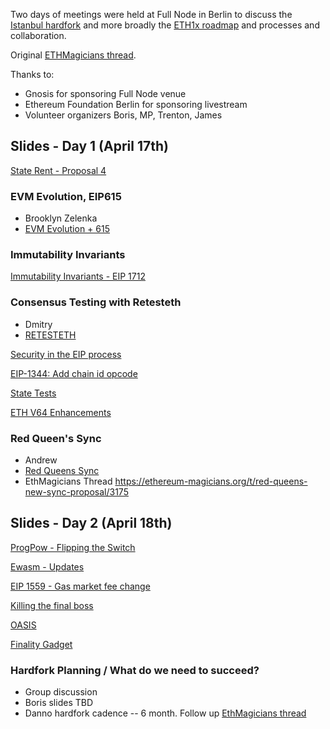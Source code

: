 <!-- TITLE: Core Devs Berlin Meeting -->
<!-- SUBTITLE: Istanbul & ETH1x Roadmap Planning, April 17 & 18th, 2019 -->

Two days of meetings were held at Full Node in Berlin to discuss the [Istanbul hardfork](/roadmap/istanbul) and more broadly the [ETH1x roadmap](/roadmap) and processes and collaboration.

Original [ETHMagicians thread](https://ethereum-magicians.org/t/istanbul-eth1x-roadmap-planning-meeting-april-17th-18th-in-berlin/2899).

Thanks to:
* Gnosis for sponsoring Full Node venue
* Ethereum Foundation Berlin for sponsoring livestream
* Volunteer organizers Boris, MP, Trenton, James

## Slides - Day 1 (April 17th)

[State Rent - Proposal 4](https://drive.google.com/file/d/1u7d-jLMdGkPYl0zf49b1CFKtqlln4ICO/view?usp=sharing)

### EVM Evolution, EIP615
* Brooklyn Zelenka
* [EVM Evolution + 615](https://drive.google.com/open?id=1_taRpfsEF-ofF0UpwKyGOH-ogPqxmpUD)

### Immutability Invariants

[Immutability Invariants - EIP 1712](https://drive.google.com/open?id=14gO58ewq2JHkf2TwhOztPxnSJWYyiLqn)

### Consensus Testing with Retesteth
* Dmitry
* [RETESTETH](https://drive.google.com/open?id=1kQ6C6tQmqKmGwJOJ4OXEZ_gEOq0JLPTO)

[Security in the EIP process](https://drive.google.com/open?id=1EiIw2LIw2e98nLaR0VU94PJrpBj-ABo_)

[EIP-1344: Add chain id opcode](https://drive.google.com/open?id=17WyCFc3p9vuHwgk-TUKVGjeRPnGQgxdU)

[State Tests](https://drive.google.com/open?id=1lrfJ-Z4lscnLHbUae11uPn8QaUpQjdH2)

[ETH V64 Enhancements](https://drive.google.com/open?id=1-TuInhKVAbLs0s5L-Bk1e0x3aXlCYW2R)

### Red Queen's Sync
* Andrew
* [Red Queens Sync](https://drive.google.com/open?id=1ZmtuI1IedPd9amx614fSuNCMFpz2doNz)
* EthMagicians Thread https://ethereum-magicians.org/t/red-queens-new-sync-proposal/3175
## Slides - Day 2 (April 18th)

[ProgPow - Flipping the Switch](https://drive.google.com/open?id=1BnOqJdupgJu5oJIEW0SuXi9YNRH25nYi)

[Ewasm - Updates](https://drive.google.com/open?id=1GzPI3Y6_DJ3WM5D1MrpPcJxNFe45ZDDK)

[EIP 1559 - Gas market fee change](https://drive.google.com/open?id=12bCGHxv9uldSvh-dcDS5qc53XqZDOOHD)

[Killing the final boss](https://drive.google.com/open?id=1mcBmlkli0APR2RN4rU8zAHuIpTD3dsh3)

[OASIS](https://drive.google.com/open?id=1mX2fF-ChVn84m4buHNJjN6-MqAWVP4Gr)

[Finality Gadget](https://drive.google.com/open?id=16KLZKAutK79NxMh8L7B6hpNKuoOaAPZT)

### Hardfork Planning / What do we need to succeed?

* Group discussion
* Boris slides TBD
* Danno hardfork cadence -- 6 month. Follow up [EthMagicians thread](https://ethereum-magicians.org/t/more-frequent-smaller-hardforks-vs-less-frequent-larger-ones/2929/28)